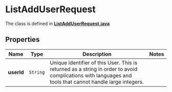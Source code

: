 

# ListAddUserRequest

The class is defined in **[ListAddUserRequest.java](../../src/main/java/example/micronaut/model/ListAddUserRequest.java)**

## Properties

Name | Type | Description | Notes
------------ | ------------- | ------------- | -------------
**userId** | `String` | Unique identifier of this User. This is returned as a string in order to avoid complications with languages and tools that cannot handle large integers. | 



